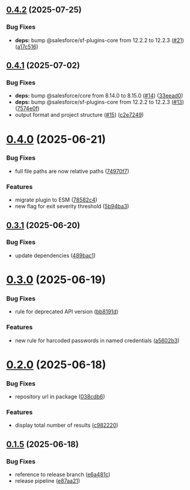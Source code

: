 ## [0.4.2](https://github.com/victorgz/sf-metalinter/compare/v0.4.1...v0.4.2) (2025-07-25)


### Bug Fixes

* **deps:** bump @salesforce/sf-plugins-core from 12.2.2 to 12.2.3 ([#21](https://github.com/victorgz/sf-metalinter/issues/21)) ([a17c516](https://github.com/victorgz/sf-metalinter/commit/a17c5162001535db8a72c2e86407288a0cdf5bb5))

## [0.4.1](https://github.com/victorgz/sf-metalinter/compare/v0.4.0...v0.4.1) (2025-07-02)


### Bug Fixes

* **deps:** bump @salesforce/core from 8.14.0 to 8.15.0 ([#14](https://github.com/victorgz/sf-metalinter/issues/14)) ([33eead0](https://github.com/victorgz/sf-metalinter/commit/33eead0b2c2ae998ccd7511deb13823ac5b12922))
* **deps:** bump @salesforce/sf-plugins-core from 12.2.2 to 12.2.3 ([#13](https://github.com/victorgz/sf-metalinter/issues/13)) ([7574e0f](https://github.com/victorgz/sf-metalinter/commit/7574e0fb9c920a174bd7cebee355cc33e02b5f2e))
* output format and project structure ([#15](https://github.com/victorgz/sf-metalinter/issues/15)) ([c2e7249](https://github.com/victorgz/sf-metalinter/commit/c2e724945461fdc87e3622c9ae6b215a52848fca))

# [0.4.0](https://github.com/victorgz/sf-metalinter/compare/v0.3.1...v0.4.0) (2025-06-21)


### Bug Fixes

* full file paths are now relative paths ([74970f7](https://github.com/victorgz/sf-metalinter/commit/74970f7b45e31ec19ec2f3f798e534ec9d432d14))


### Features

* migrate plugin to ESM ([78582c4](https://github.com/victorgz/sf-metalinter/commit/78582c4efaf024e0e31a5872d21ce9665be56486))
* new flag for exit severity threshold ([5b94ba3](https://github.com/victorgz/sf-metalinter/commit/5b94ba34117eafa5d768266d5a169193055aae6c))

## [0.3.1](https://github.com/victorgz/sf-metalinter/compare/v0.3.0...v0.3.1) (2025-06-20)


### Bug Fixes

* update dependencies ([489bac1](https://github.com/victorgz/sf-metalinter/commit/489bac1fd57f1a61e4b57d58604fbe3a2e7a6d48))

# [0.3.0](https://github.com/victorgz/sf-metalinter/compare/v0.2.0...v0.3.0) (2025-06-19)


### Bug Fixes

* rule for deprecated API version ([bb8191d](https://github.com/victorgz/sf-metalinter/commit/bb8191d004414a7f45def00aee79d350de19bc9b))


### Features

* new rule for harcoded passwords in named credentials ([a5602b3](https://github.com/victorgz/sf-metalinter/commit/a5602b39376eb9052bcf23f090659c938c668d47))

# [0.2.0](https://github.com/victorgz/sf-metalinter/compare/v0.1.5...v0.2.0) (2025-06-18)


### Bug Fixes

* repository url in package ([038cdb6](https://github.com/victorgz/sf-metalinter/commit/038cdb6dafacddf1ff082428a776765523344072))


### Features

* display total number of results ([c982220](https://github.com/victorgz/sf-metalinter/commit/c982220d907d69a3bebba7a789cea78a095e54b2))

## [0.1.5](https://github.com/victorgz/sf-metalinter/compare/v0.1.4...v0.1.5) (2025-06-18)


### Bug Fixes

* reference to release branch ([e6a481c](https://github.com/victorgz/sf-metalinter/commit/e6a481c8ef1ab75d5566ad7f6d3a6284f6b25480))
* release pipeline ([e87aa21](https://github.com/victorgz/sf-metalinter/commit/e87aa21429f678018125b9464572038b848cfdee))
